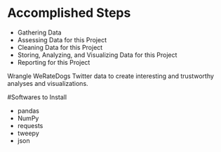 # Accomplished Steps
* Gathering Data
* Assessing Data for this Project
* Cleaning Data for this Project
* Storing, Analyzing, and Visualizing Data for this Project
* Reporting for this Project

Wrangle WeRateDogs Twitter data to create interesting and trustworthy analyses and visualizations.

#Softwares to Install 
* pandas
* NumPy
* requests
* tweepy
* json


